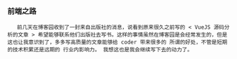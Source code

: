 ### 前端之路

`    前几天在博客园收到了一封来自出版社的消息，说看到原来很久之前写的 < VueJS 源码分析的文章 > 希望能够联系他们出版社去写书。这样的事情虽然在博客园是会经常发生的，但是这也让我意识到了，多多写高质量的文章能够给 coder 带来很多的 所谓的好处，不管是短期的技术积累还是远期的 行业内影响力。 我想这也是我会继续写下去的动力了。 `

	

	